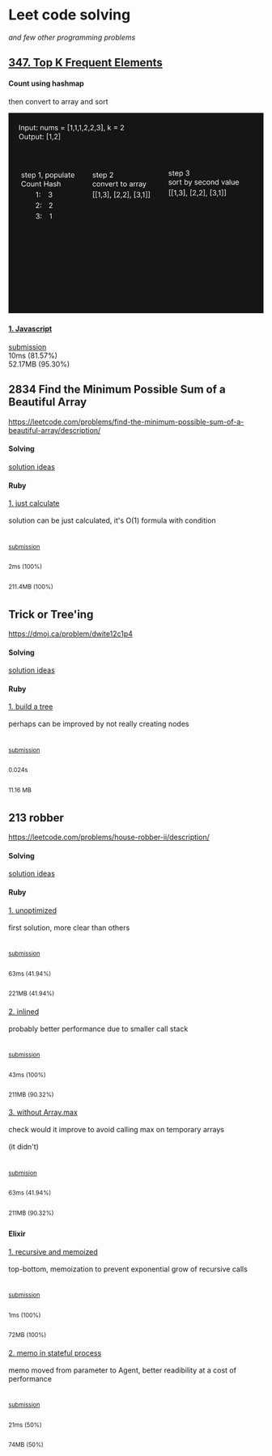# Leet code solving  
*and few other programming problems*

## [347. Top K Frequent Elements](https://leetcode.com/problems/top-k-frequent-elements/description/)

#### Count using hashmap
then convert to array and sort

![img](./347-top-k-frequent/1-count-in-map.png)

#### [1. Javascript](./347-top-k-frequent/1-js/solution.js)
[submission](https://leetcode.com/problems/top-k-frequent-elements/submissions/1532809469/)  
10ms (81.57%)  
52.17MB (95.30%)  



















## 2834 Find the Minimum Possible Sum of a Beautiful Array
https://leetcode.com/problems/find-the-minimum-possible-sum-of-a-beautiful-array/description/

#### Solving
[solution ideas](./2834-sum-beautiful/solving.md)<br>

#### Ruby
[1. just calculate](./2834-sum-beautiful/1-rb/solution.rb)<br>  
solution can be just calculated, it's O(1) formula with condition<br>  
<sup>  
[submission](https://leetcode.com/submissions/detail/1397630686/)<br>  
2ms (100%)<br>  
211.4MB (100%)  
</sup>

## Trick or Tree'ing
https://dmoj.ca/problem/dwite12c1p4

#### Solving
[solution ideas](./dwite12c1p4/solving.md)<br>

#### Ruby
[1. build a tree](./dwite12c1p4/1-rb/solution.rb)<br>  
perhaps can be improved by not really creating nodes<br>  
<sup>  
[submission](https://dmoj.ca/submission/6695557)<br>  
0.024s<br>  
11.16 MB  
</sup>

## 213 robber
https://leetcode.com/problems/house-robber-ii/description/

#### Solving
[solution ideas](./213-robber/solving.md)<br>

#### Ruby
[1. unoptimized](./213-robber/1-rb/solution.rb)<br>  
first solution, more clear than others<br>  
<sup>  
[submission](https://leetcode.com/submissions/detail/1397543026/)<br>  
63ms (41.94%)<br>  
221MB (41.94%)  
</sup>

[2. inlined](./213-robber/2-rb/solution.rb)<br>  
probably better performance due to smaller call stack<br>  
<sup>  
[submission](https://leetcode.com/submissions/detail/1397630686/)<br>  
43ms (100%)<br>  
211MB (90.32%)  
</sup>

[3. without Array.max](./213-robber/3-rb/solution.rb)<br>  
check would it improve to avoid calling max on temporary arrays<br>  
(it didn't)<br>  
<sup>  
[submision](https://leetcode.com/submissions/detail/1397606332/)<br>  
63ms (41.94%)<br>  
211MB (90.32%)  
</sup>

#### Elixir
[1. recursive and memoized](./213-robber/4-ex/lib/solution.ex)<br>  
top-bottom, memoization to prevent exponential grow of recursive calls<br>  
<sup>  
[submission](https://leetcode.com/submissions/detail/1400044490/)<br>  
1ms (100%)<br>  
72MB (100%)  
</sup>

[2. memo in stateful process](./213-robber/5-ex/lib/solution.ex)<br>  
memo moved from parameter to Agent, better readibility at a cost of performance<br>  
<sup>  
[submission](https://leetcode.com/submissions/detail/1404058373/)<br>  
21ms (50%)<br>  
74MB (50%)  
</sup>


